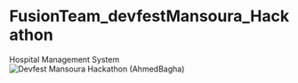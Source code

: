 # FusionTeam_devfestMansoura_Hackathon
Hospital Management System
![Devfest Mansoura Hackathon (AhmedBagha)](https://github.com/A7medbagha/FusionTeam_devfestMansoura_Hackathon/assets/100593082/9b595b10-a0cc-48ac-9763-9457fdd4016b)
